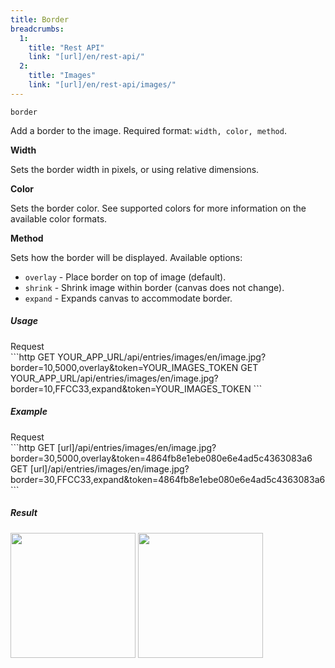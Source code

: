 ```yaml
---
title: Border
breadcrumbs:
  1:
    title: "Rest API"
    link: "[url]/en/rest-api/"
  2:
    title: "Images"
    link: "[url]/en/rest-api/images/"
---
```


`border`

Add a border to the image. Required format: `width, color, method`.

**Width**

Sets the border width in pixels, or using relative dimensions.

**Color**

Sets the border color. See supported colors for more information on the available color formats.

**Method**

Sets how the border will be displayed. Available options:

* `overlay` - Place border on top of image (default).
* `shrink` - Shrink image within border (canvas does not change).
* `expand` - Expands canvas to accommodate border.

##### Usage

<div class="file-header">Request</div>
```http
GET YOUR_APP_URL/api/entries/images/en/image.jpg?border=10,5000,overlay&token=YOUR_IMAGES_TOKEN
GET YOUR_APP_URL/api/entries/images/en/image.jpg?border=10,FFCC33,expand&token=YOUR_IMAGES_TOKEN
```

##### Example

<div class="file-header">Request</div>
```http
GET [url]/api/entries/images/en/image.jpg?border=30,5000,overlay&token=4864fb8e1ebe080e6e4ad5c4363083a6
GET [url]/api/entries/images/en/image.jpg?border=30,FFCC33,expand&token=4864fb8e1ebe080e6e4ad5c4363083a6
```

##### Result

<img width="200" class="inline" src="[url]/api/images/en/image.jpg?border=30,5000,overlay&token=4864fb8e1ebe080e6e4ad5c4363083a6">
<img width="200" class="inline" src="[url]/api/images/en/image.jpg?border=30,FFCC33,expand&token=4864fb8e1ebe080e6e4ad5c4363083a6">
